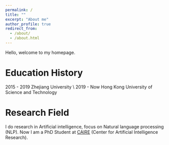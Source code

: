 ```yaml
---
permalink: /
title: ""
excerpt: "About me"
author_profile: true
redirect_from: 
  - /about/
  - /about.html
---
```


Hello, welcome to my homepage.

Education History
======
2015 - 2019 Zhejiang University \\
2019 - Now  Hong Kong University of Science and Technology

Research Field
======
I do research in Artificial intelligence, focus on Natural language processing (NLP). Now I am a PhD Student at [CAIRE](https://caire.ust.hk) (Center for Artificial Intelligence Research).

